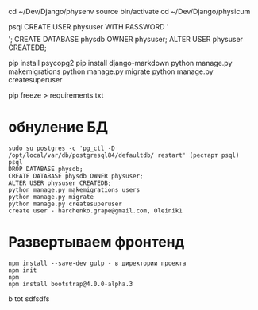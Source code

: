 cd ~/Dev/Django/physenv
source bin/activate
cd ~/Dev/Django/physicum

psql
CREATE USER physuser WITH PASSWORD '$$$$';
CREATE DATABASE physdb OWNER physuser;
ALTER USER physuser CREATEDB;

pip install psycopg2
pip install django-markdown
python manage.py makemigrations
python manage.py migrate
python manage.py createsuperuser

pip freeze > requirements.txt


# обнуление БД

```
sudo su postgres -c 'pg_ctl -D /opt/local/var/db/postgresql84/defaultdb/ restart' (рестарт psql)
psql
DROP DATABASE physdb;
CREATE DATABASE physdb OWNER physuser;
ALTER USER physuser CREATEDB;
python manage.py makemigrations users
python manage.py migrate
python manage.py createsuperuser
create user - harchenko.grape@gmail.com, Oleinik1
```

# Развертываем фронтенд #
```
npm install --save-dev gulp - в директории проекта
npm init
npm
npm install bootstrap@4.0.0-alpha.3
```


b tot
sdfsdfs
